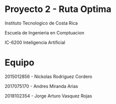 # Proyecto 2 - Ruta Optima

Instituto Tecnologico de Costa Rica

Escuela de Ingenieria en Comptuacion

IC-6200 Inteligencia Artificial

# Equipo

2015012856 - Nickolas Rodriguez Cordero

2017075170 - Andres Miranda Arias

2018102354 - Jorge Arturo Vasquez Rojas


